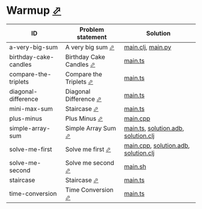# Warmup [⬀](https://www.hackerrank.com/domains/algorithms?filters%5Bsubdomains%5D%5B%5D=warmup)
| ID                    | Problem statement                                                                      | Solution                                                                                                                          |
|-----------------------|----------------------------------------------------------------------------------------|-----------------------------------------------------------------------------------------------------------------------------------|
| a-very-big-sum        | A very big sum [⬀](https://www.hackerrank.com/challenges/a-very-big-sum)               | [main.clj](a-very-big-sum/main.clj), [main.py](a-very-big-sum/main.py)                                                            |
| birthday-cake-candles | Birthday Cake Candles [⬀](https://www.hackerrank.com/challenges/birthday-cake-candles) | [main.ts](birthday-cake-candles/main.ts)                                                                                          |
| compare-the-triplets  | Compare the Triplets [⬀](https://www.hackerrank.com/challenges/compare-the-triplets)   | [main.ts](compare-the-triplets/main.ts)                                                                                           |
| diagonal-difference   | Diagonal Difference [⬀](https://www.hackerrank.com/challenges/diagonal-difference)     | [main.ts](diagonal-difference/main.ts)                                                                                            |
| mini-max-sum          | Staircase [⬀](https://www.hackerrank.com/challenges/staircase)                         | [main.ts](mini-max-sum/main.ts)                                                                                                   |
| plus-minus            | Plus Minus [⬀](https://www.hackerrank.com/challenges/plus-minus)                       | [main.cpp](plus-minus/main.cpp)                                                                                                   |
| simple-array-sum      | Simple Array Sum [⬀](https://www.hackerrank.com/challenges/simple-array-sum)           | [main.ts](simple-array-sum/main.ts), [solution.adb](simple-array-sum/solution.adb), [solution.clj](simple-array-sum/solution.clj) |
| solve-me-first        | Solve me first [⬀](https://www.hackerrank.com/challenges/solve-me-first)               | [main.cpp](solve-me-first/main.cpp), [solution.adb](solve-me-first/solution.adb), [solution.clj](solve-me-first/solution.clj)     |
| solve-me-second       | Solve me second [⬀](https://www.hackerrank.com/challenges/solve-me-second)             | [main.sh](solve-me-second/main.sh)                                                                                                |
| staircase             | Staircase [⬀](https://www.hackerrank.com/challenges/staircase)                         | [main.ts](staircase/main.ts)                                                                                                      |
| time-conversion       | Time Conversion [⬀](https://www.hackerrank.com/challenges/time-conversion)             | [main.ts](time-conversion/main.ts)                                                                                                |

